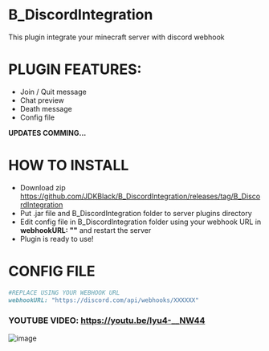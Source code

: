# B_DiscordIntegration
This plugin integrate your minecraft server with discord webhook

# PLUGIN FEATURES:

- Join / Quit message
- Chat preview
- Death message
- Config file

**UPDATES COMMING...**

# HOW TO INSTALL

- Download zip https://github.com/JDKBlack/B_DiscordIntegration/releases/tag/B_DiscordIntegration
- Put .jar file and B_DiscordIntegration folder to server plugins directory 
- Edit config file in B_DiscordIntegration folder using your webhook URL in **webhookURL: ""** and restart the server 
- Plugin is ready to use!

# CONFIG FILE
```ruby
#REPLACE USING YOUR WEBHOOK URL
webhookURL: "https://discord.com/api/webhooks/XXXXXX"
```

### YOUTUBE VIDEO: https://youtu.be/lyu4-__NW44

![image](https://i9.ytimg.com/vi_webp/lyu4-__NW44/mqdefault.webp?v=62069941&sqp=CPC-mpAG&rs=AOn4CLD_O5rjboVyHMRxnMu9fEd5kTxfFQ "Image") 


